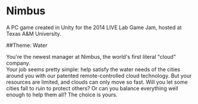 # Nimbus

A PC game created in Unity for the 2014 LIVE Lab Game Jam, hosted at Texas A&M University.

##Theme: Water

You're the newest manager at Nimbus, the world's first literal "cloud" company.  
Your job seems pretty simple: help satisfy the water needs of the cities around you with our patented remote-controlled cloud technology.
But your resources are limited, and clouds can only move so fast.  Will you let some cities fall to ruin to protect others?
Or can you balance everything well enough to help them all?  The choice is yours.
